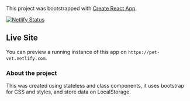 This project was bootstrapped with [Create React App](https://github.com/facebook/create-react-app).

[![Netlify Status](https://api.netlify.com/api/v1/badges/97397c03-ead4-46ac-8e0a-1f015d78b89a/deploy-status)](https://app.netlify.com/sites/pet-vet/deploys)

## Live Site

You can preview a running instance of this app on `https://pet-vet.netlify.com`.

### About the project

This was created using stateless and class components, it uses bootstrap for CSS and styles, and store data on LocalStorage.
